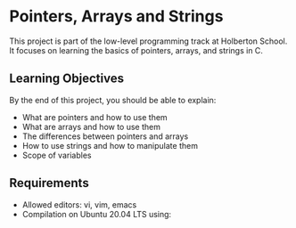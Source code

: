 # Pointers, Arrays and Strings

This project is part of the low-level programming track at Holberton School.  
It focuses on learning the basics of pointers, arrays, and strings in C.

## Learning Objectives
By the end of this project, you should be able to explain:
- What are pointers and how to use them
- What are arrays and how to use them
- The differences between pointers and arrays
- How to use strings and how to manipulate them
- Scope of variables

## Requirements
- Allowed editors: vi, vim, emacs
- Compilation on Ubuntu 20.04 LTS using:

